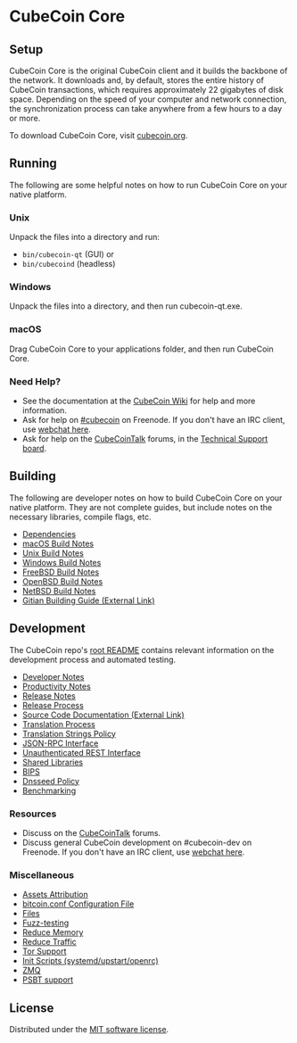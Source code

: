CubeCoin Core
=============

Setup
---------------------
CubeCoin Core is the original CubeCoin client and it builds the backbone of the network. It downloads and, by default, stores the entire history of CubeCoin transactions, which requires approximately 22 gigabytes of disk space. Depending on the speed of your computer and network connection, the synchronization process can take anywhere from a few hours to a day or more.

To download CubeCoin Core, visit [cubecoin.org](/).

Running
---------------------
The following are some helpful notes on how to run CubeCoin Core on your native platform.

### Unix

Unpack the files into a directory and run:

- `bin/cubecoin-qt` (GUI) or
- `bin/cubecoind` (headless)

### Windows

Unpack the files into a directory, and then run cubecoin-qt.exe.

### macOS

Drag CubeCoin Core to your applications folder, and then run CubeCoin Core.

### Need Help?

* See the documentation at the [CubeCoin Wiki](https://cubecoin.info/) for help and more information.
* Ask for help on [#cubecoin](https://webchat.freenode.net/#cubecoin) on Freenode. If you don't have an IRC client, use [webchat here](https://webchat.freenode.net/#cubecoin).
* Ask for help on the [CubeCoinTalk](https://cubecointalk.io/) forums, in the [Technical Support board](https://cubecointalk.io/c/technical-support).

Building
---------------------
The following are developer notes on how to build CubeCoin Core on your native platform. They are not complete guides, but include notes on the necessary libraries, compile flags, etc.

- [Dependencies](dependencies.md)
- [macOS Build Notes](build-osx.md)
- [Unix Build Notes](build-unix.md)
- [Windows Build Notes](build-windows.md)
- [FreeBSD Build Notes](build-freebsd.md)
- [OpenBSD Build Notes](build-openbsd.md)
- [NetBSD Build Notes](build-netbsd.md)
- [Gitian Building Guide (External Link)](https://github.com/bitcoin-core/docs/blob/master/gitian-building.md)

Development
---------------------
The CubeCoin repo's [root README](/README.md) contains relevant information on the development process and automated testing.

- [Developer Notes](developer-notes.md)
- [Productivity Notes](productivity.md)
- [Release Notes](release-notes.md)
- [Release Process](release-process.md)
- [Source Code Documentation (External Link)](https://doxygen.bitcoincore.org/)
- [Translation Process](translation_process.md)
- [Translation Strings Policy](translation_strings_policy.md)
- [JSON-RPC Interface](JSON-RPC-interface.md)
- [Unauthenticated REST Interface](REST-interface.md)
- [Shared Libraries](shared-libraries.md)
- [BIPS](bips.md)
- [Dnsseed Policy](dnsseed-policy.md)
- [Benchmarking](benchmarking.md)

### Resources
* Discuss on the [CubeCoinTalk](https://cubecointalk.io/) forums.
* Discuss general CubeCoin development on #cubecoin-dev on Freenode. If you don't have an IRC client, use [webchat here](https://webchat.freenode.net/#cubecoin-dev).

### Miscellaneous
- [Assets Attribution](assets-attribution.md)
- [bitcoin.conf Configuration File](bitcoin-conf.md)
- [Files](files.md)
- [Fuzz-testing](fuzzing.md)
- [Reduce Memory](reduce-memory.md)
- [Reduce Traffic](reduce-traffic.md)
- [Tor Support](tor.md)
- [Init Scripts (systemd/upstart/openrc)](init.md)
- [ZMQ](zmq.md)
- [PSBT support](psbt.md)

License
---------------------
Distributed under the [MIT software license](/COPYING).

